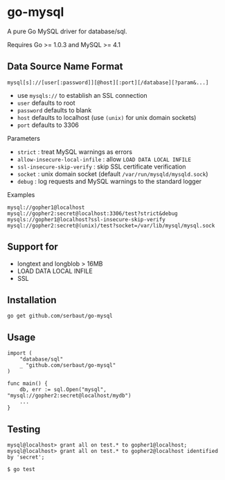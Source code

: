 # go-mysql

A pure Go MySQL driver for database/sql.

Requires Go >= 1.0.3 and MySQL >= 4.1

## Data Source Name Format

    mysql[s]://[user[:password]][@host][:port][/database][?param&...]

* use `mysqls://` to establish an SSL connection
* `user` defaults to root
* `password` defaults to blank
* `host` defaults to localhost (use `(unix)` for unix domain sockets)
* `port` defaults to 3306

Parameters

* `strict` : treat MySQL warnings as errors
* `allow-insecure-local-infile` : allow `LOAD DATA LOCAL INFILE`
* `ssl-insecure-skip-verify` : skip SSL certificate verification
* `socket` : unix domain socket (default `/var/run/mysqld/mysqld.sock`)
* `debug` : log requests and MySQL warnings to the standard logger

Examples

    mysql://gopher1@localhost
    mysql://gopher2:secret@localhost:3306/test?strict&debug
    mysqls://gopher1@localhost?ssl-insecure-skip-verify
    mysql://gopher2:secret@(unix)/test?socket=/var/lib/mysql/mysql.sock

## Support for

* longtext and longblob > 16MB
* LOAD DATA LOCAL INFILE
* SSL

## Installation

    go get github.com/serbaut/go-mysql

## Usage

    import (
        "database/sql"
        _ "github.com/serbaut/go-mysql"
    )

    func main() {
        db, err := sql.Open("mysql", "mysql://gopher2:secret@localhost/mydb")
        ...
    }

## Testing

    mysql@localhost> grant all on test.* to gopher1@localhost;
    mysql@localhost> grant all on test.* to gopher2@localhost identified by 'secret';

    $ go test
